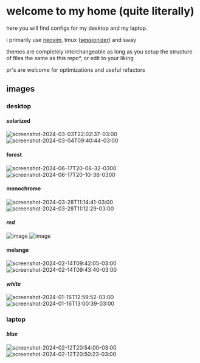 # welcome to my home (quite literally)

here you will find configs for my desktop and my laptop.

i primarily use [neovim](https://github.com/jabuxas/nvim.config), tmux ([sessionizer](https://github.com/jrmoulton/tmux-sessionizer)) and sway

themes are completely interchangeable as long as you setup the structure of files the same as this repo\*, or edit to your liking

pr's are welcome for optimizations and useful refactors

## images

### desktop

#### solarized

![screenshot-2024-03-03T22:02:37-03:00](https://github.com/jabuxas/configs/assets/94939040/38926b19-d50e-4da0-90ee-05095cd9a964)
![screenshot-2024-03-04T09:40:44-03:00](https://github.com/jabuxas/configs/assets/94939040/b685cb38-77b8-4038-8319-1c60e6736ee5)

#### forest

![screenshot-2024-06-17T20-08-32-0300](https://github.com/jabuxas/configs/assets/94939040/9541ade6-cb36-40a4-8629-85b125847f65)
![screenshot-2024-06-17T20-10-38-0300](https://github.com/jabuxas/configs/assets/94939040/91b09dff-89c7-48a3-aa10-88611b510f5b)

#### monochrome

![screenshot-2024-03-28T11:14:41-03:00](https://github.com/jabuxas/configs/assets/94939040/7915aa32-5e7f-41ea-9cea-6f1231244d2d)
![screenshot-2024-03-28T11:12:29-03:00](https://github.com/jabuxas/configs/assets/94939040/a4d0b289-9946-4679-96d4-6da5e965f264)

#### _red_

![image](https://github.com/jabuxas/configs/assets/94939040/8382c15b-3942-4a30-97b4-e1e0d25be403)
![image](https://github.com/jabuxas/configs/assets/94939040/815cd88c-6769-4f7b-9542-ce4881898bd3)

#### melange

![screenshot-2024-02-14T09:42:05-03:00](https://github.com/jabuxas/configs/assets/94939040/ce43ed68-3e1b-4864-ba20-8e414d35b011)
![screenshot-2024-02-14T09:43:40-03:00](https://github.com/jabuxas/configs/assets/94939040/bbaf83b2-1dc3-4d28-a134-ddcaf5758ddd)

#### _white_

![screenshot-2024-01-16T12:59:52-03:00](https://github.com/jabuxas/configs/assets/94939040/9312d74f-bbcf-457d-9d2c-c253ba71039f)
![screenshot-2024-01-16T13:00:39-03:00](https://github.com/jabuxas/configs/assets/94939040/a80c8b26-020d-4040-94d1-824b11a3ab5f)

### laptop

#### _blue_

![screenshot-2024-02-12T20:54:00-03:00](https://github.com/jabuxas/configs/assets/94939040/843c86a9-f964-45a6-b2ba-f7e9e95e146c)
![screenshot-2024-02-12T20:50:23-03:00](https://github.com/jabuxas/configs/assets/94939040/7cc37a7c-f29f-404c-8961-5e05596b1248)
